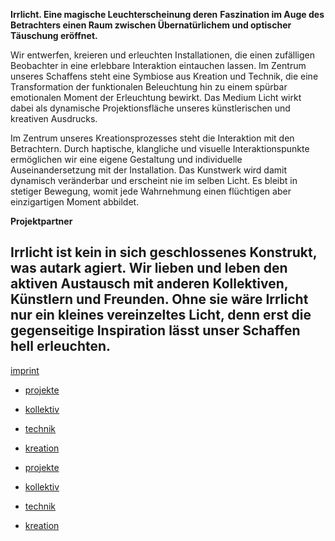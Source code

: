 **Irrlicht. Eine magische Leuchterscheinung deren** **Faszination im Auge des Betrachters einen Raum zwischen Übernatürlichem und optischer Täuschung eröffnet.**

Wir entwerfen, kreieren und erleuchten Installationen, die einen zufälligen Beobachter in eine erlebbare Interaktion eintauchen lassen. Im Zentrum unseres Schaffens steht eine Symbiose aus Kreation und Technik, die eine Transformation der funktionalen Beleuchtung hin zu einem spürbar emotionalen Moment der Erleuchtung bewirkt. Das Medium Licht wirkt dabei als dynamische Projektionsfläche unseres künstlerischen und kreativen Ausdrucks.

Im Zentrum unseres Kreationsprozesses steht die Interaktion mit den Betrachtern. Durch haptische, klangliche und visuelle Interaktionspunkte ermöglichen wir eine eigene Gestaltung und individuelle Auseinandersetzung mit der Installation. Das Kunstwerk wird damit dynamisch veränderbar und erscheint nie im selben Licht. Es bleibt in stetiger Bewegung, womit jede Wahrnehmung einen flüchtigen aber einzigartigen Moment abbildet.

**Projektpartner**

Irrlicht ist kein in sich geschlossenes Konstrukt, was autark agiert. Wir lieben und leben den aktiven Austausch mit anderen Kollektiven, Künstlern und Freunden. Ohne sie wäre Irrlicht nur ein kleines vereinzeltes Licht, denn erst die gegenseitige Inspiration lässt unser Schaffen hell erleuchten.
----------

[](https://www.zugvoegelfestival.org)

[](https://niehlerfreiheit.de)

[](https://minhagalera.de)

[](https://love-foundation.org)

[](https://objektkleina.com)

[](https://lastsummer-dance.squarespace.com/)

[](https://www.instagram.com/irrlichtt/)

[](mailto:hi@irrlicht.uber.space)

[imprint](https://irrlicht-interactive.de/imprint/)

[](https://irrlicht-interactive.de)

* [projekte](https://irrlicht-interactive.de/projekte/)
* [kollektiv](https://irrlicht-interactive.de/kollektiv/)
* [technik](https://irrlicht-interactive.de/technik/)
* [kreation](https://irrlicht-interactive.de/kreation/)

* [projekte](https://irrlicht-interactive.de/projekte/)
* [kollektiv](https://irrlicht-interactive.de/kollektiv/)
* [technik](https://irrlicht-interactive.de/technik/)
* [kreation](https://irrlicht-interactive.de/kreation/)

[](https://irrlicht-interactive.de)

